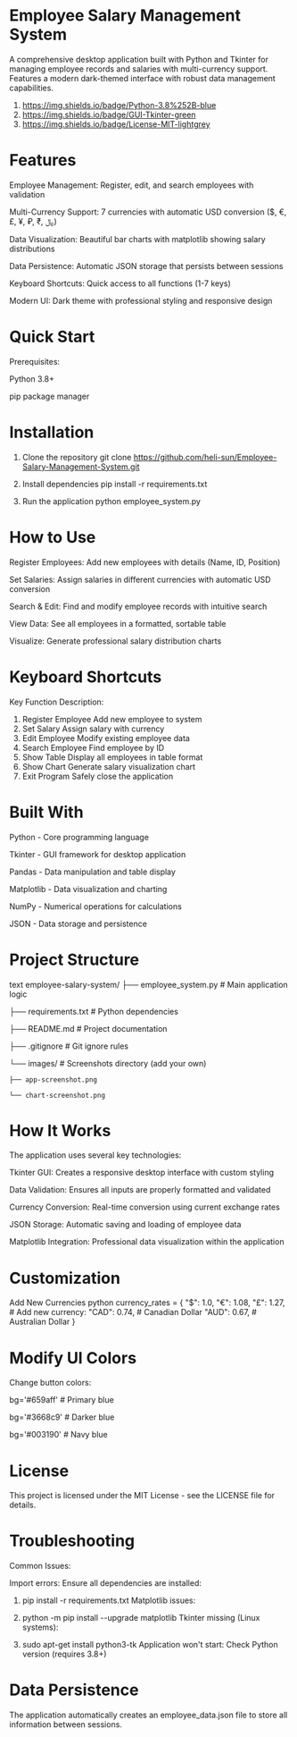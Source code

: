 
# Employee Salary Management System 
A comprehensive desktop application built with Python and Tkinter for managing employee records and salaries with multi-currency support. Features a modern dark-themed interface with robust data management capabilities.

1. https://img.shields.io/badge/Python-3.8%252B-blue
2. https://img.shields.io/badge/GUI-Tkinter-green
3. https://img.shields.io/badge/License-MIT-lightgrey


# Features
Employee Management: Register, edit, and search employees with validation

Multi-Currency Support: 7 currencies with automatic USD conversion ($, €, £, ¥, ₽, ₹, ﷼)

Data Visualization: Beautiful bar charts with matplotlib showing salary distributions

Data Persistence: Automatic JSON storage that persists between sessions

Keyboard Shortcuts: Quick access to all functions (1-7 keys)

Modern UI: Dark theme with professional styling and responsive design


# Quick Start
Prerequisites:

Python 3.8+

pip package manager


# Installation
1. Clone the repository
git clone https://github.com/heli-sun/Employee-Salary-Management-System.git

2. Install dependencies
pip install -r requirements.txt

3. Run the application
python employee_system.py


# How to Use
Register Employees: Add new employees with details (Name, ID, Position)

Set Salaries: Assign salaries in different currencies with automatic USD conversion

Search & Edit: Find and modify employee records with intuitive search

View Data: See all employees in a formatted, sortable table

Visualize: Generate professional salary distribution charts


# Keyboard Shortcuts
Key	Function	Description:

1.	Register Employee	Add new employee to system
2.	Set Salary	Assign salary with currency
3.	Edit Employee	Modify existing employee data
4.	Search Employee	Find employee by ID
5.	Show Table	Display all employees in table format
6.	Show Chart	Generate salary visualization chart
7.	Exit Program	Safely close the application


# Built With
Python - Core programming language

Tkinter - GUI framework for desktop application

Pandas - Data manipulation and table display

Matplotlib - Data visualization and charting

NumPy - Numerical operations for calculations

JSON - Data storage and persistence


# Project Structure
text
employee-salary-system/
├── employee_system.py    # Main application logic

├── requirements.txt      # Python dependencies

├── README.md            # Project documentation

├── .gitignore           # Git ignore rules

└── images/              # Screenshots directory (add your own)

    ├── app-screenshot.png

    └── chart-screenshot.png


# How It Works
The application uses several key technologies:

Tkinter GUI: Creates a responsive desktop interface with custom styling

Data Validation: Ensures all inputs are properly formatted and validated

Currency Conversion: Real-time conversion using current exchange rates

JSON Storage: Automatic saving and loading of employee data

Matplotlib Integration: Professional data visualization within the application


# Customization
Add New Currencies
python
currency_rates = { 
    "$": 1.0, 
    "€": 1.08,
    "£": 1.27,
    # Add new currency:
    "CAD": 0.74,  # Canadian Dollar
    "AUD": 0.67,  # Australian Dollar
}


# Modify UI Colors
Change button colors:

bg='#659aff'  # Primary blue

bg='#3668c9'  # Darker blue

bg='#003190'  # Navy blue


# License
This project is licensed under the MIT License - see the LICENSE file for details.


# Troubleshooting
Common Issues:

Import errors: Ensure all dependencies are installed:


1. pip install -r requirements.txt
Matplotlib issues:


2. python -m pip install --upgrade matplotlib
Tkinter missing (Linux systems):


3. sudo apt-get install python3-tk
Application won't start: Check Python version (requires 3.8+)

# Data Persistence
The application automatically creates an employee_data.json file to store all information between sessions.